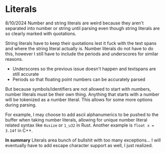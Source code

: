 # Literals

8/10/2024
Number and string literals are weird because they aren't separated into number or string until parsing even though string literals are so clearly marked with quotations.

String literals have to keep their quotations lest it fuck with the text spans and where the string literal actually is.
Number literals do not have to do this, however I still have to include the periods and underscores for similar reasons.
* Underscores so the previous issue doesn't happen and textspans are still accurate
* Periods so that floating point numbers can be accurately parsed

But because symbols/identifiers are not allowed to start with numbers, number literals must be their own thing. Anything that starts with a number will be tokenized as a number literal. This allows for some more options during parsing.

For example, I may choose to add ascii alphanumerics to be pushed to the buffer when taking number literals, allowing for unique number literal related syntax like `0usize` or `1_u32` in Rust. Another example is `float x = 3.14f` in C++.

**In summary**
Literals area bunch of bullshit with too many exceptions...
I will eventually have to add escape character support as well, I just realized.